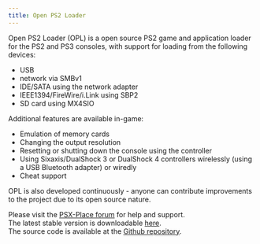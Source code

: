 ```yaml
---
title: Open PS2 Loader
---
```


Open PS2 Loader (OPL) is a open source PS2 game and application loader for the PS2 and PS3 consoles, with support for loading from the following devices:  
* USB  
* network via SMBv1  
* IDE/SATA using the network adapter  
* IEEE1394/FireWire/i.Link using SBP2
* SD card using MX4SIO 

Additional features are available in-game:
* Emulation of memory cards  
* Changing the output resolution  
* Resetting or shutting down the console using the controller  
* Using Sixaxis/DualShock 3 or DualShock 4 controllers wirelessly (using a USB Bluetooth adapter) or wiredly  
* Cheat support

OPL is also developed continuously - anyone can contribute improvements to the project due to its open source nature.  

Please visit the [PSX-Place forum](https://www.psx-place.com/forums/77/) for help and support.  
The latest stable version is downloadable [here](https://github.com/ps2homebrew/Open-PS2-Loader/releases/latest/download/OPNPS2LD.7z).  
The source code is available at the [Github repository](https://github.com/ps2homebrew/Open-PS2-Loader).  

